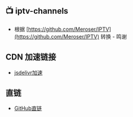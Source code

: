 
## 📺 iptv-channels

- 根据 [https://github.com/Meroser/IPTV](https://github.com/Meroser/IPTV) 转换 - 鸣谢

## CDN 加速链接

- [jsdelivr加速](https://cdn.jsdelivr.net/gh/fallssyj/iptv-channels@main/channels.json)

## 直链

- [GitHub直链](https://raw.githubusercontent.com/fallssyj/iptv-channels/main/channels.json)
